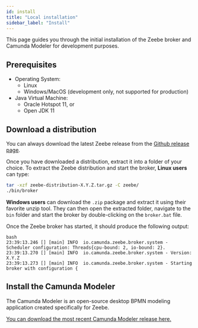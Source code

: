 ```yaml
---
id: install
title: "Local installation"
sidebar_label: "Install"
---
```


This page guides you through the initial installation of the Zeebe broker and Camunda Modeler for development purposes.

## Prerequisites

- Operating System:
  - Linux
  - Windows/MacOS (development only, not supported for production)
- Java Virtual Machine:
  - Oracle Hotspot 11, or
  - Open JDK 11

## Download a distribution

You can always download the latest Zeebe release from the [Github release page](https://github.com/camunda-cloud/zeebe/releases).

Once you have downloaded a distribution, extract it into a folder of your choice. To extract the Zeebe distribution and start the broker, **Linux users** can type:

```bash
tar -xzf zeebe-distribution-X.Y.Z.tar.gz -C zeebe/
./bin/broker
```

**Windows users** can download the `.zip` package and extract it using their favorite unzip tool. They can then open the extracted folder, navigate to the `bin` folder and start the broker by double-clicking on the `broker.bat` file.

Once the Zeebe broker has started, it should produce the following output:

```
bash
23:39:13.246 [] [main] INFO  io.camunda.zeebe.broker.system - Scheduler configuration: Threads{cpu-bound: 2, io-bound: 2}.
23:39:13.270 [] [main] INFO  io.camunda.zeebe.broker.system - Version: X.Y.Z
23:39:13.273 [] [main] INFO  io.camunda.zeebe.broker.system - Starting broker with configuration {
```

## Install the Camunda Modeler

The Camunda Modeler is an open-source desktop BPMN modeling application created specifically for Zeebe.

[You can download the most recent Camunda Modeler release here.](https://camunda.com/download/modeler/)
